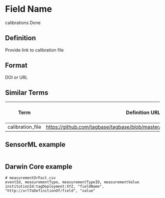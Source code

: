 # Field Name
calibrations Done

## Definition 
Provide link to calibration file

## Format
DOI or URL

## Similar Terms 
|Term|Definition URL|Source Vocabulary Publisher/Creator|
|----|----------|-----------------|
|calibration_file|https://github.com/tagbase/tagbase/blob/master/eTagMetadataInventory.csv#L143|Tagbase|

## SensorML example
```xml

```
## Darwin Core example
```csv
# measurementOrFact.csv
eventId, measurementType, measurementTypeID, measurementValue
institutionId:tagDeployment:XYZ, "fieldName", "http://urlToDefinitionOf/field", "value"
```
